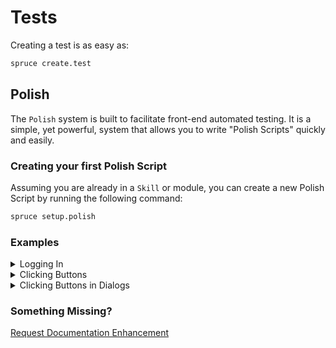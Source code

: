 # Tests

Creating a test is as easy as:

```bash
spruce create.test
```

## Polish

The `Polish` system is built to facilitate front-end automated testing. It is a simple, yet powerful, system that allows you to write "Polish Scripts" quickly and easily.

### Creating your first Polish Script

Assuming you are already in a `Skill` or module, you can create a new Polish Script by running the following command:

```bash 
spruce setup.polish
```

### Examples

<details>
<summary>Logging In</summary>

```ts
import { PolishStep } from '@sprucelabs/heartwood-polish'

const script: PolishStep[] = [
    {
        click: {
            target: [['Field', 'phone']],
            text: '555-000-0018',
        },
    },
    {
        typeText: {
            target: [['Field', 'pin']],
            value: '0000'
        }
    }
]

export default script
```
</details>

<details>
<summary>Clicking Buttons</summary>

When you are clicking buttons, you can click by the following:

1. `primary`
2. `descructive`
3. Index (zero based)

```ts
import { PolishStep } from '@sprucelabs/heartwood-polish'

const script: PolishStep[] = [
    {
        click: {
            target: [['button', 'primary']],
        },
    },
    {
        click: {
            target: [['button', 'destructive']],
        },
    },
    {
        click: {
            target: [['button', 0]],
        },
    },
    {
        click: {
            target: [['button', 1]],
        },
    },
]

export default script
```
</details>

<details>
<summary>Clicking Buttons in Dialogs</summary>

```ts
import { PolishStep } from '@sprucelabs/heartwood-polish'

const script: PolishStep[] = [
    {
        click: {
            target: ['Dialog', ['Button','primary']]
        }
    }
]

export default script
```

</details>

### Something Missing?

<div class="grid-buttons">
    <a class="btn" href="https://forms.gle/2ZMtwUxg1egV8sHT8">Request Documentation Enhancement</a>
</div>